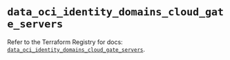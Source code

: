 # `data_oci_identity_domains_cloud_gate_servers`

Refer to the Terraform Registry for docs: [`data_oci_identity_domains_cloud_gate_servers`](https://registry.terraform.io/providers/hashicorp/oci/7.19.0/docs/data-sources/identity_domains_cloud_gate_servers).
